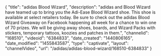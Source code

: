 {
    "title": "adidas Blood Wizard",
    "description": "adidas and Blood Wizard have teamed up to bring you the Adi-Ease Blood Wizard shoe. This shoe is available at select retailers today. Be sure to check out the adidas Blood Wizard Giveaway on Facebook happening all week for a chance to win one of 70 prizes. We will be giving away shoes, boards, and Wizard Packs with stickers, temporary tattoos, koozies and patches in them.",
    "channelid": "168510",
    "videoid": "6384833",
    "date_created": "1440806165",
    "date_modified": "1455843587",
    "type": "captivate",
    "layout": "channelVideo",
    "url": "\/adidas\/adidas-blood-wizard\/168510-6384833"
}